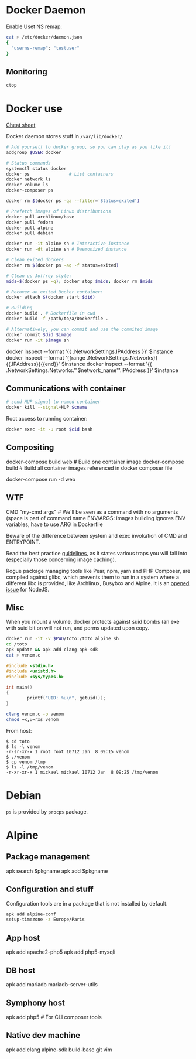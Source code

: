 # Docker Daemon

Enable Uset NS remap:

```sh
cat > /etc/docker/daemon.json
{
  "userns-remap": "testuser"
}
```
## Monitoring

```sh
ctop
```

# Docker use

[Cheat sheet](https://github.com/wsargent/docker-cheat-sheet)

Docker daemon stores stuff in ```/var/lib/docker/```.

```sh
# Add yourself to docker group, so you can play as you like it!
addgroup $USER docker

# Status commands
systemctl status docker
docker ps				# List containers
docker network ls
docker volume ls
docker-composer ps

docker rm $(docker ps -qa --filter='Status=exited')

# Prefetch images of Linux distributions
docker pull archlinux/base
docker pull fedora
docker pull alpine
docker pull debian

docker run -it alpine sh # Interactive instance
docker run -dt alpine sh # Daemonized instance

# Clean exited dockers
docker rm $(docker ps -aq -f status=exited)

# Clean up Joffrey style:
mids=$(docker ps -q); docker stop $mids; docker rm $mids

# Recover an exited Docker container:
docker attach $(docker start $did)

# Building
docker build . # Dockerfile in cwd
docker build -f /path/to/a/Dockerfile .

# Alternatively, you can commit and use the commited image
docker commit $did $image
docker run -it $image sh
```

docker inspect --format '{{ .NetworkSettings.IPAddress }}' $instance
docker inspect --format '{{range .NetworkSettings.Networks}}{{.IPAddress}}{{end}}' $instance
docker inspect --format '{{ .NetworkSettings.Networks.'"$network_name"'.IPAddress }}' $instance

## Communications with container

```sh
# send HUP signal to named container
docker kill --signal=HUP $cname
```

Root access to running container:

```sh
docker exec -it -u root $cid bash
```

## Compositing

docker-compose build web # Build one container image
docker-compose build	 # Build all container images referenced in docker composer file

docker-compose run -d web

## WTF

CMD "my-cmd args" # We'll be seen as a command with no arguments (space is part of command name
ENV/ARGS: images building ignores ENV variables, have to use ARG in Dockerfile

Beware of the difference between system and exec invokation of CMD and ENTRYPOINT.

Read the best practice [guidelines](https://docs.docker.com/develop/develop-images/dockerfile_best-practices/),
as it states various traps you will fall into (especially those concerning image caching).

Rogue package managing tools like Pear, npm, yarn and PHP Composer, are compiled against glibc, which
prevents them to run in a system where a different libc is provided, like Archlinux, Busybox and Alpine.
It is an [opened issue](https://github.com/nodejs/build/issues/1140) for NodeJS.

## Misc

When you mount a volume, docker protects against suid bombs (an exe with suid bit on will not run, and perms
updated upon copy.

```sh
docker run -it -v $PWD/toto:/toto alpine sh
cd /toto
apk update && apk add clang apk-sdk
cat > venom.c
```

```c
#include <stdio.h>
#include <unistd.h>
#include <sys/types.h>

int main()
{
        printf("UID: %u\n", getuid());
}
```

```sh
clang venom.c -o venom
chmod +x,u=rxs venom
```

From host:

```term
$ cd toto
$ ls -l venom
-r-sr-xr-x 1 root root 10712 Jan  8 09:15 venom
$ ./venom
$ cp venom /tmp
$ ls -l /tmp/venom
-r-xr-xr-x 1 mickael mickael 10712 Jan  8 09:25 /tmp/venom

```
# Debian

```ps``` is provided by ```procps``` package.

# Alpine

## Package management

apk search $pkgname
apk add $pkgname

## Configuration and stuff

Configuration tools are in a package that is not installed by default.

```sh
apk add alpine-conf
setup-timezone -z Europe/Paris
```

## App host

apk add apache2-php5
apk add php5-mysqli

## DB host

apk add mariadb mariadb-server-utils

## Symphony host

apk add php5 # For CLI composer tools
<!-- TODO: persistent volume -->

## Native dev machine

apk add clang alpine-sdk build-base git vim

